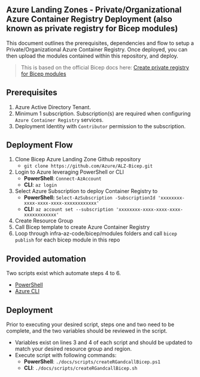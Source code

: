 <!-- markdownlint-disable -->

## Azure Landing Zones - Private/Organizational Azure Container Registry Deployment (also known as private registry for Bicep modules)

<!-- markdownlint-restore -->

This document outlines the prerequisites, dependencies and flow to setup a Private/Organizational Azure Container Registry. Once deployed, you can then upload the modules contained within this repository, and deploy.

> This is based on the official Bicep docs here: [Create private registry for Bicep modules](https://learn.microsoft.com/azure/azure-resource-manager/bicep/private-module-registry)

## Prerequisites

1. Azure Active Directory Tenant.
2. Minimum 1 subscription. Subscription(s) are required when configuring `Azure Container Registry` services.
3. Deployment Identity with `Contributor` permission to the subscription.

## Deployment Flow

1. Clone Bicep Azure Landing Zone Github repository
   - `git clone https://github.com/Azure/ALZ-Bicep.git`
2. Login to Azure leveraging PowerShell or CLI
   - **PowerShell**: `Connect-AzAccount`
   - **CLI**: `az login`
3. Select Azure Subscription to deploy Container Registry to
   - **PowerShell:** `Select-AzSubscription -SubscriptionId 'xxxxxxxx-xxxx-xxxx-xxxx-xxxxxxxxxxxx'`
   - **CLI:** `az account set --subscription 'xxxxxxxx-xxxx-xxxx-xxxx-xxxxxxxxxxxx'`
4. Create Resource Group
5. Call Bicep template to create Azure Container Registry
6. Loop through infra-az-code/bicep/modules folders and call `bicep publish` for each bicep module in this repo

## Provided automation

Two scripts exist which automate steps 4 to 6.

- [PowerShell](https://github.com/Azure/ALZ-Bicep/blob/main/docs/scripts/createRGandcallBicep.ps1)
- [Azure CLI](https://github.com/Azure/ALZ-Bicep/blob/main/docs/scripts/createRGandcallBicep.sh)

## Deployment

Prior to executing your desired script, steps one and two need to be complete, and the two variables should be reviewed in the script.

- Variables exist on lines 3 and 4 of each script and should be updated to match your desired resource group and region.
- Execute script with following commands:
  - **PowerShell**: `./docs/scripts/createRGandcallBicep.ps1`
  - **CLI**: `./docs/scripts/createRGandcallBicep.sh`

